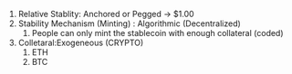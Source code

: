 1. Relative Stablity: Anchored or Pegged -> $1.00
2. Stability Mechanism (Minting) : Algorithmic (Decentralized)
   1. People can only mint the stablecoin with enough collateral (coded)
3. Colletaral:Exogeneous (CRYPTO)
   1. ETH
   2. BTC